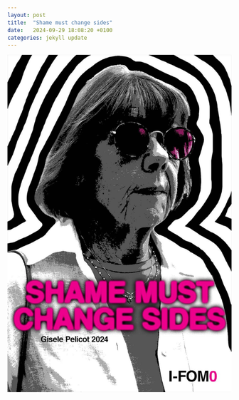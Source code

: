 ```yaml
---
layout: post
title:  "Shame must change sides"
date:   2024-09-29 18:08:20 +0100
categories: jekyll update
---
```


![image info](/_art/shame.jpeg)